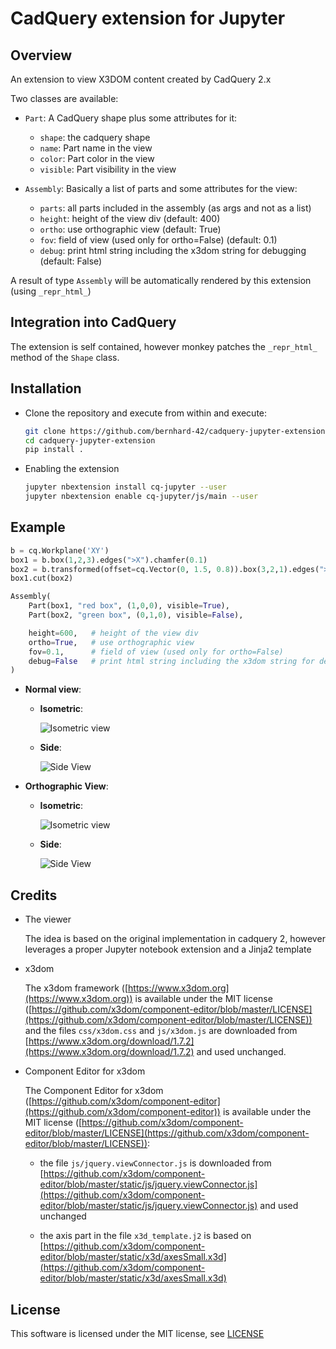# CadQuery extension for Jupyter

## Overview

An extension to view X3DOM content created by CadQuery 2.x

Two classes are available:

- `Part`: A CadQuery shape plus some attributes for it:

    - `shape`: the cadquery shape
    - `name`: Part name in the view
    - `color`: Part color in the view
    - `visible`: Part visibility in the view

- `Assembly`: Basically a list of parts and some attributes for the view:

    - `parts`: all parts included in the assembly (as args and not as a list)
    - `height`: height of the view div (default: 400)
    - `ortho`: use orthographic view (default: True)
    - `fov`: field of view (used only for ortho=False) (default: 0.1)
    - `debug`: print html string including the x3dom string for debugging (default: False)

A result of type `Assembly` will be automatically rendered by this extension (using `_repr_html_`)

## Integration into CadQuery

The extension is self contained, however monkey patches the `_repr_html_` method of the `Shape` class.

## Installation

- Clone the repository and execute from within and execute:

    ```bash
    git clone https://github.com/bernhard-42/cadquery-jupyter-extension.git
    cd cadquery-jupyter-extension
    pip install .
    ```

- Enabling the extension

    ```bash
    jupyter nbextension install cq-jupyter --user
    jupyter nbextension enable cq-jupyter/js/main --user
    ```

## Example

```python
b = cq.Workplane('XY')
box1 = b.box(1,2,3).edges(">X").chamfer(0.1)
box2 = b.transformed(offset=cq.Vector(0, 1.5, 0.8)).box(3,2,1).edges(">Z").fillet(0.1)
box1.cut(box2)

Assembly(
    Part(box1, "red box", (1,0,0), visible=True), 
    Part(box2, "green box", (0,1,0), visible=False),

    height=600,   # height of the view div
    ortho=True,   # use orthographic view
    fov=0.1,      # field of view (used only for ortho=False)
    debug=False   # print html string including the x3dom string for debugging
)
```

- **Normal view**:

  - **Isometric**:
  
      ![Isometric view](./screenshots/isometric-non-ortho.png)
  
  - **Side**:
  
      ![Side View](./screenshots/side-non-ortho.png)

- **Orthographic View**:

  - **Isometric**:
  
      ![Isometric view](./screenshots/isometric-ortho.png)
  
  - **Side**:
  
      ![Side View](./screenshots/side-ortho.png)


## Credits

- The viewer

    The idea is based on the original implementation in cadquery 2, however leverages a proper Jupyter notebook extension and a Jinja2 template

- x3dom

    The x3dom framework ([https://www.x3dom.org](https://www.x3dom.org)) is available under the MIT license ([https://github.com/x3dom/component-editor/blob/master/LICENSE](https://github.com/x3dom/component-editor/blob/master/LICENSE)) and the files `css/x3dom.css` and `js/x3dom.js` are downloaded from [https://www.x3dom.org/download/1.7.2](https://www.x3dom.org/download/1.7.2) and used unchanged.

- Component Editor for x3dom

    The Component Editor for x3dom ([https://github.com/x3dom/component-editor](https://github.com/x3dom/component-editor)) is available under the MIT license ([https://github.com/x3dom/component-editor/blob/master/LICENSE](https://github.com/x3dom/component-editor/blob/master/LICENSE)): 

    - the file `js/jquery.viewConnector.js` is downloaded from [https://github.com/x3dom/component-editor/blob/master/static/js/jquery.viewConnector.js](https://github.com/x3dom/component-editor/blob/master/static/js/jquery.viewConnector.js) and used unchanged

    - the axis part in the file `x3d_template.j2` is based on [https://github.com/x3dom/component-editor/blob/master/static/x3d/axesSmall.x3d](https://github.com/x3dom/component-editor/blob/master/static/x3d/axesSmall.x3d)

## License

This software is licensed under the MIT license, see [LICENSE](./LICENSE)